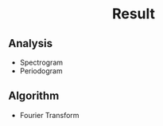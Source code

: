 # <center> Result </center>

## Analysis ##
- Spectrogram
- Periodogram

## Algorithm ##
- Fourier Transform
